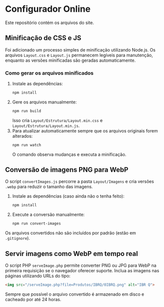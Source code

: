 # Configurador Online

Este repositório contém os arquivos do site.

## Minificação de CSS e JS

Foi adicionado um processo simples de minificação utilizando Node.js. Os arquivos `Layout.css` e `Layout.js` permanecem legíveis para manutenção, enquanto as versões minificadas são geradas automaticamente.

### Como gerar os arquivos minificados

1. Instale as dependências:
   ```bash
   npm install
   ```
2. Gere os arquivos manualmente:
   ```bash
   npm run build
   ```
   Isso cria `Layout/Estrutura/Layout.min.css` e `Layout/Estrutura/Layout.min.js`.
3. Para atualizar automaticamente sempre que os arquivos originais forem alterados:
   ```bash
   npm run watch
   ```
   O comando observa mudanças e executa a minificação.

## Conversão de imagens PNG para WebP

O script `convertImages.js` percorre a pasta `Layout/Imagens` e cria versões `.webp` para reduzir o tamanho das imagens.

1. Instale as dependências (caso ainda não o tenha feito):
   ```bash
   npm install
   ```
2. Execute a conversão manualmente:
   ```bash
   npm run convert-images
   ```

Os arquivos convertidos não são incluídos por padrão (estão em `.gitignore`).

## Servir imagens como WebP em tempo real

O script PHP `serveImage.php` permite converter PNG ou JPG para WebP na primeira requisição se o navegador oferecer suporte.
Inclua as imagens nas páginas utilizando URLs do tipo:

```html
<img src="/serveImage.php?file=Produtos/IBRQ/0IBRQ.png" alt="IBR Q">
```

Sempre que possível o arquivo convertido é armazenado em disco e cacheado por até 24 horas.